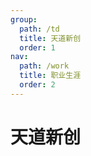 ```yaml
---
group:
  path: /td
  title: 天道新创
  order: 1
nav:
  path: /work
  title: 职业生涯
  order: 2
---
```


# 天道新创

